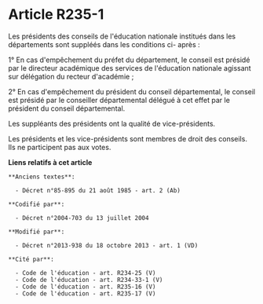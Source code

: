 # Article R235-1

Les présidents des conseils de l'éducation nationale institués dans les départements sont suppléés dans les conditions ci-
après : 

1° En cas d'empêchement du préfet du département, le conseil est présidé par le directeur académique des services de
l'éducation nationale agissant sur délégation du recteur d'académie ; 

2° En cas d'empêchement du président du conseil départemental, le conseil est présidé par le conseiller départemental délégué
à cet effet par le président du conseil départemental. 

Les suppléants des présidents ont la qualité de vice-présidents. 

Les présidents et les vice-présidents sont membres de droit des conseils. Ils ne participent pas aux votes.

**Liens relatifs à cet article**

	**Anciens textes**:

	  - Décret n°85-895 du 21 août 1985 - art. 2 (Ab)

	**Codifié par**:

	  - Décret n°2004-703 du 13 juillet 2004

	**Modifié par**:

	  - Décret n°2013-938 du 18 octobre 2013 - art. 1 (VD)

	**Cité par**:

	  - Code de l'éducation - art. R234-25 (V)
	  - Code de l'éducation - art. R234-33-1 (V)
	  - Code de l'éducation - art. R235-16 (V)
	  - Code de l'éducation - art. R235-17 (V)
